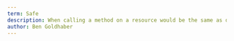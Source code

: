 ```yaml
---
term: Safe
description: When calling a method on a resource would be the same as doing nothing. GET is a safe method.
author: Ben Goldhaber
---
```


